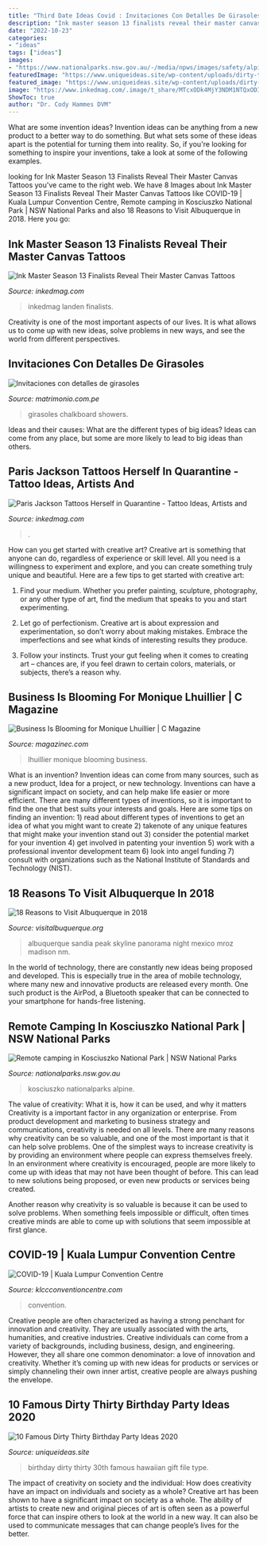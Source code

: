 ```yaml
---
title: "Third Date Ideas Covid : Invitaciones Con Detalles De Girasoles"
description: "Ink master season 13 finalists reveal their master canvas tattoos"
date: "2022-10-23"
categories:
- "ideas"
tags: ["ideas"]
images:
- "https://www.nationalparks.nsw.gov.au/-/media/npws/images/safety/alpine-safety/kosci-remote-camping/safety-remote-camping-kosci-01.jpg"
featuredImage: "https://www.uniqueideas.site/wp-content/uploads/dirty-thirty-hawaiian-style-birthday-suprise-pinterest-birthdays.jpg"
featured_image: "https://www.uniqueideas.site/wp-content/uploads/dirty-thirty-hawaiian-style-birthday-suprise-pinterest-birthdays.jpg"
image: "https://www.inkedmag.com/.image/t_share/MTcxODk4MjY3NDM1NTQxODI2/finale-s13-tats-fb.jpg"
ShowToc: true
author: "Dr. Cody Hammes DVM"
---
```



What are some invention ideas?
Invention ideas can be anything from a new product to a better way to do something. But what sets some of these ideas apart is the potential for turning them into reality. So, if you're looking for something to inspire your inventions, take a look at some of the following examples.

	

		
looking for Ink Master Season 13 Finalists Reveal Their Master Canvas Tattoos you've came to the right web. We have 8 Images about Ink Master Season 13 Finalists Reveal Their Master Canvas Tattoos like COVID-19 | Kuala Lumpur Convention Centre, Remote camping in Kosciuszko National Park | NSW National Parks and also 18 Reasons to Visit Albuquerque in 2018. Here you go:
		
    
## Ink Master Season 13 Finalists Reveal Their Master Canvas Tattoos

<img loading=lazy src="https://www.inkedmag.com/.image/t_share/MTcxODk4MjY3NDM1NTQxODI2/finale-s13-tats-fb.jpg" onerror="this.onerror=null;this.src='https://tse2.mm.bing.net/th?id=OIP.bFOp2w9yHs5ZN48Bjo7aowHaD4&amp;pid=15.1';" alt="Ink Master Season 13 Finalists Reveal Their Master Canvas Tattoos">

_Source: inkedmag.com_

>inkedmag landen finalists. 

	

Creativity is one of the most important aspects of our lives. It is what allows us to come up with new ideas, solve problems in new ways, and see the world from different perspectives.

    
## Invitaciones Con Detalles De Girasoles

<img loading=lazy src="https://cdn0.matrimonio.com.pe/usr/5/4/5/6/cfb_135489.jpg" onerror="this.onerror=null;this.src='https://tse3.mm.bing.net/th?id=OIP.n2XOo1i_6JiqJhMDzPQZKQHaF2&amp;pid=15.1';" alt="Invitaciones con detalles de girasoles">

_Source: matrimonio.com.pe_

>girasoles chalkboard showers. 

	

Ideas and their causes: What are the different types of big ideas?
Ideas can come from any place, but some are more likely to lead to big ideas than others.

    
## Paris Jackson Tattoos Herself In Quarantine - Tattoo Ideas, Artists And

<img loading=lazy src="https://www.inkedmag.com/.image/t_share/MTcyNTAxMjcxOTg1NTI5OTM5/paris-jackson-tattoo-fb.jpg" onerror="this.onerror=null;this.src='https://tse3.mm.bing.net/th?id=OIP.qAsoLVXxgs_XrIQgH8brYAHaD4&amp;pid=15.1';" alt="Paris Jackson Tattoos Herself in Quarantine - Tattoo Ideas, Artists and">

_Source: inkedmag.com_

>. 

	

How can you get started with creative art?
Creative art is something that anyone can do, regardless of experience or skill level. All you need is a willingness to experiment and explore, and you can create something truly unique and beautiful. Here are a few tips to get started with creative art:
1. Find your medium. Whether you prefer painting, sculpture, photography, or any other type of art, find the medium that speaks to you and start experimenting.

2. Let go of perfectionism. Creative art is about expression and experimentation, so don’t worry about making mistakes. Embrace the imperfections and see what kinds of interesting results they produce.

3. Follow your instincts. Trust your gut feeling when it comes to creating art – chances are, if you feel drawn to certain colors, materials, or subjects, there’s a reason why.

    
## Business Is Blooming For Monique Lhuillier | C Magazine

<img loading=lazy src="https://magazinec.com/wp-content/uploads/2020/11/monique1.jpg" onerror="this.onerror=null;this.src='https://tse2.mm.bing.net/th?id=OIP.NpNEAVejCSPs1ZctGeXn8AHaJ3&amp;pid=15.1';" alt="Business Is Blooming for Monique Lhuillier | C Magazine">

_Source: magazinec.com_

>lhuillier monique blooming business. 

	

What is an invention?
Invention ideas can come from many sources, such as a new product, Idea for a project, or new technology. Inventions can have a significant impact on society, and can help make life easier or more efficient. There are many different types of inventions, so it is important to find the one that best suits your interests and goals. Here are some tips on finding an invention: 1) read about different types of inventions to get an idea of what you might want to create 2) takenote of any unique features that might make your invention stand out 3) consider the potential market for your invention 4) get involved in patenting your invention 5) work with a professional inventor development team 6) look into angel funding 7) consult with organizations such as the National Institute of Standards and Technology (NIST).

    
## 18 Reasons To Visit Albuquerque In 2018

<img loading=lazy src="https://assets.simpleviewinc.com/simpleview/image/upload/c_limit,h_1200,q_75,w_1200/v1/clients/albuquerque/istock_530994910_1_7000wide_fcfe73f3-729d-4eb9-bcec-a2b43828db80.jpg" onerror="this.onerror=null;this.src='https://tse4.mm.bing.net/th?id=OIP.T4dGCeiogLjQvXXlBilknwHaCt&amp;pid=15.1';" alt="18 Reasons to Visit Albuquerque in 2018">

_Source: visitalbuquerque.org_

>albuquerque sandia peak skyline panorama night mexico mroz madison nm. 

	

In the world of technology, there are constantly new ideas being proposed and developed. This is especially true in the area of mobile technology, where many new and innovative products are released every month. One such product is the AirPod, a Bluetooth speaker that can be connected to your smartphone for hands-free listening.

    
## Remote Camping In Kosciuszko National Park | NSW National Parks

<img loading=lazy src="https://www.nationalparks.nsw.gov.au/-/media/npws/images/safety/alpine-safety/kosci-remote-camping/safety-remote-camping-kosci-01.jpg" onerror="this.onerror=null;this.src='https://tse4.mm.bing.net/th?id=OIP.yGwxt8v5149pw7lg89yvqwHaEW&amp;pid=15.1';" alt="Remote camping in Kosciuszko National Park | NSW National Parks">

_Source: nationalparks.nsw.gov.au_

>kosciuszko nationalparks alpine. 

	

The value of creativity: What it is, how it can be used, and why it matters
Creativity is a important factor in any organization or enterprise. From product development and marketing to business strategy and communications, creativity is needed on all levels. There are many reasons why creativity can be so valuable, and one of the most important is that it can help solve problems.
One of the simplest ways to increase creativity is by providing an environment where people can express themselves freely. In an environment where creativity is encouraged, people are more likely to come up with ideas that may not have been thought of before. This can lead to new solutions being proposed, or even new products or services being created.

Another reason why creativity is so valuable is because it can be used to solve problems. When something feels impossible or difficult, often times creative minds are able to come up with solutions that seem impossible at first glance.

    
## COVID-19 | Kuala Lumpur Convention Centre

<img loading=lazy src="https://www.klccconventioncentre.com/clients/asset_1D27A8C6-DE8C-4066-B3D8-0593D73C0267/contentms/img/covid-19/room-layouts/room-layout-04.jpg" onerror="this.onerror=null;this.src='https://tse3.mm.bing.net/th?id=OIP.U1Ce7umRhAc0FNecg2GRbwHaEK&amp;pid=15.1';" alt="COVID-19 | Kuala Lumpur Convention Centre">

_Source: klccconventioncentre.com_

>convention. 

	

Creative people are often characterized as having a strong penchant for innovation and creativity. They are usually associated with the arts, humanities, and creative industries. Creative individuals can come from a variety of backgrounds, including business, design, and engineering. However, they all share one common denominator: a love of innovation and creativity. Whether it’s coming up with new ideas for products or services or simply channeling their own inner artist, creative people are always pushing the envelope.

    
## 10 Famous Dirty Thirty Birthday Party Ideas 2020

<img loading=lazy src="https://www.uniqueideas.site/wp-content/uploads/dirty-thirty-hawaiian-style-birthday-suprise-pinterest-birthdays.jpg" onerror="this.onerror=null;this.src='https://tse2.mm.bing.net/th?id=OIP.GdGv9LieX_HpwtXv1TNraAHaJ4&amp;pid=15.1';" alt="10 Famous Dirty Thirty Birthday Party Ideas 2020">

_Source: uniqueideas.site_

>birthday dirty thirty 30th famous hawaiian gift file type. 

	

The impact of creativity on society and the individual: How does creativity have an impact on individuals and society as a whole?
Creative art has been shown to have a significant impact on society as a whole. The ability of artists to create new and original pieces of art is often seen as a powerful force that can inspire others to look at the world in a new way. It can also be used to communicate messages that can change people’s lives for the better.

